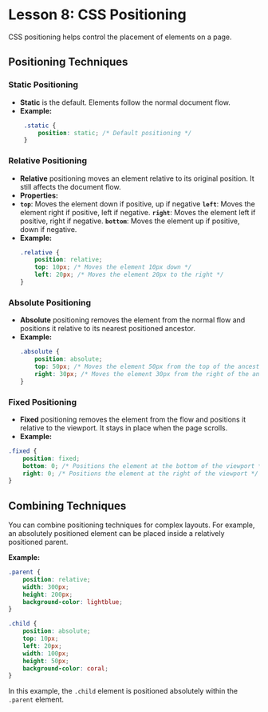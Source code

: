 # **Lesson 8: CSS Positioning**

CSS positioning helps control the placement of elements on a page. 

## **Positioning Techniques**

### **Static Positioning**

- **Static** is the default. Elements follow the normal document flow.
- **Example:**
	 ```css
	  .static {
	      position: static; /* Default positioning */
	  }
	```

### **Relative Positioning**

-   **Relative** positioning moves an element relative to its original position. It still affects the document flow.
 - **Properties:**
  - **`top`**: Moves the element down if positive, up if negative
**`left`**: Moves the element right if positive, left if negative. **`right`**: Moves the element left if positive, right if negative. **`bottom`**: Moves the element up if positive, down if negative.
-   **Example:**
	```css
	.relative {
	    position: relative;
	    top: 10px; /* Moves the element 10px down */
	    left: 20px; /* Moves the element 20px to the right */
	}
	```
### **Absolute Positioning**

-   **Absolute** positioning removes the element from the normal flow and positions it relative to its nearest positioned ancestor.
-   **Example:**
	```css
	.absolute {
	    position: absolute;
	    top: 50px; /* Moves the element 50px from the top of the ancestor */
	    right: 30px; /* Moves the element 30px from the right of the ancestor */
	}
	```
### **Fixed Positioning**

-   **Fixed** positioning removes the element from the flow and positions it relative to the viewport. It stays in place when the page scrolls.
- **Example:**
```css
.fixed {
    position: fixed;
    bottom: 0; /* Positions the element at the bottom of the viewport */
    right: 0; /* Positions the element at the right of the viewport */
}
```
## **Combining Techniques**

You can combine positioning techniques for complex layouts. For example, an absolutely positioned element can be placed inside a relatively positioned parent.

**Example:**
```css
.parent {
    position: relative;
    width: 300px;
    height: 200px;
    background-color: lightblue;
}

.child {
    position: absolute;
    top: 10px;
    left: 20px;
    width: 100px;
    height: 50px;
    background-color: coral;
}
```
In this example, the `.child` element is positioned absolutely within the `.parent` element.






<!--stackedit_data:
eyJoaXN0b3J5IjpbMTY0MTA3MjIwNiwtMTE4NjA2MjYyMF19
-->